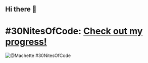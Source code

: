 ## Hi there 👋

<!--
**M4CH3T3xd/M4CH3T3xd** is a ✨ _special_ ✨ repository because its `README.md` (this file) appears on your GitHub profile.

Here are some ideas to get you started:

- 🔭 I’m currently working on ...
- 🌱 I’m currently learning ...
- 👯 I’m looking to collaborate on ...
- 🤔 I’m looking for help with ...
- 💬 Ask me about ...
- 📫 How to reach me: ...
- 😄 Pronouns: ...
- ⚡ Fun fact: ...
-->
# #30NitesOfCode: [Check out my progress!](https://www.codedex.io/@Machette/30-nites-of-code)  
  ![@Machette #30NitesOfCode](https://www.codedex.io/api/petStatus?user=Machette)
